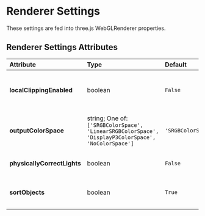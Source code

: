 
Renderer Settings
=================


These settings are fed into three.js WebGLRenderer properties.

Renderer Settings Attributes
-----------------------------

|Attribute|Type|Default|Description|Required|
| :--- | :--- | :--- | :--- | :--- |
|**localClippingEnabled**|boolean|```False```|Defines whether the renderer respects object-level clipping planes.|No|
|**outputColorSpace**|string; One of: ```['SRGBColorSpace', 'LinearSRGBColorSpace', 'DisplayP3ColorSpace', 'NoColorSpace']```|```'SRGBColorSpace'```|Defines the output color space of the renderer (three.js default is SRGBColorSpace).|Yes|
|**physicallyCorrectLights**|boolean|```False```|Whether to use physically correct lighting mode.|No|
|**sortObjects**|boolean|```True```|Defines whether the renderer should sort objects.|No|
